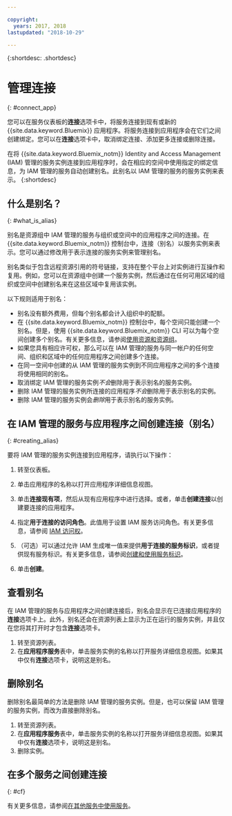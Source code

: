 ```yaml
---

copyright:
  years: 2017, 2018
lastupdated: "2018-10-29"

---
```


{:shortdesc: .shortdesc}

# 管理连接
{: #connect_app}

您可以在服务仪表板的**连接**选项卡中，将服务连接到现有或新的 {{site.data.keyword.Bluemix}} 应用程序。将服务连接到应用程序会在它们之间创建绑定。您可以在**连接**选项卡中，取消绑定连接、添加更多连接或删除连接。

在将 {{site.data.keyword.Bluemix_notm}} Identity and Access Management (IAM) 管理的服务实例连接到应用程序时，会在相应的空间中使用指定的绑定信息，为 IAM 管理的服务自动创建别名。此别名以 IAM 管理的服务的服务实例来表示。
{:shortdesc}

## 什么是别名？
{: #what_is_alias}

别名是资源组中 IAM 管理的服务与组织或空间中的应用程序之间的连接。在 {{site.data.keyword.Bluemix_notm}} 控制台中，连接（别名）以服务实例来表示。您可以通过修改用于表示连接的服务实例来管理别名。

别名类似于包含远程资源引用的符号链接，支持在整个平台上对实例进行互操作和复用。例如，您可以在资源组中创建一个服务实例，然后通过在任何可用区域的组织或空间中创建别名来在这些区域中复用该实例。

以下规则适用于别名：

* 别名没有额外费用，但每个别名都会计入组织中的配额。
* 在 {{site.data.keyword.Bluemix_notm}} 控制台中，每个空间只能创建一个别名。但是，使用 {{site.data.keyword.Bluemix_notm}} CLI 可以为每个空间创建多个别名。有关更多信息，请参阅[使用资源和资源组](/docs/cli/reference/ibmcloud/cli_resource_group.html#ibmcloud_commands_resource)。
* 如果您具有相应许可权，那么可以在 IAM 管理的服务与同一帐户的任何空间、组织和区域中的任何应用程序之间创建多个连接。
* 在同一空间中创建的从 IAM 管理的服务实例到不同应用程序之间的多个连接将使用相同的别名。
* 取消绑定 IAM 管理的服务实例*不会*删除用于表示别名的服务实例。
* 删除 IAM 管理的服务实例所连接的应用程序*不会*删除用于表示别名的实例。
* 删除 IAM 管理的服务实例会*删除*用于表示别名的服务实例。

## 在 IAM 管理的服务与应用程序之间创建连接（别名）
{: #creating_alias}

要将 IAM 管理的服务实例连接到应用程序，请执行以下操作：

1. 转至仪表板。

2. 单击应用程序的名称以打开应用程序详细信息视图。

3. 单击**连接现有项**，然后从现有应用程序中进行选择。或者，单击**创建连接**以创建要连接的应用程序。

4. 指定**用于连接的访问角色**。此值用于设置 IAM 服务访问角色。有关更多信息，请参阅 [IAM 访问权](/docs/iam/users_roles.html#userroles)。

5. （可选）可以通过允许 IAM 生成唯一值来提供**用于连接的服务标识**，或者提供现有服务标识。有关更多信息，请参阅[创建和使用服务标识](/docs/iam/serviceid.html#serviceids)。

6. 单击**创建**。

## 查看别名

在 IAM 管理的服务与应用程序之间创建连接后，别名会显示在已连接应用程序的**连接**选项卡上。此外，别名还会在资源列表上显示为正在运行的服务实例，并且仅在您将其打开时才包含**连接**选项卡。

1. 转至资源列表。
2. 在**应用程序服务**表中，单击服务实例的名称以打开服务详细信息视图。如果其中仅有**连接**选项卡，说明这是别名。

## 删除别名

删除别名最简单的方法是删除 IAM 管理的服务实例。但是，也可以保留 IAM 管理的服务实例，而改为直接删除别名。

1. 转至资源列表。
2. 在**应用程序服务**表中，单击服务实例的名称以打开服务详细信息视图。如果其中仅有**连接**选项卡，说明这是别名。
3. 删除实例。

## 在多个服务之间创建连接
{: #cf}

有关更多信息，请参阅[在其他服务中使用服务](/docs/resources/s2s.html#s2s_binding)。
